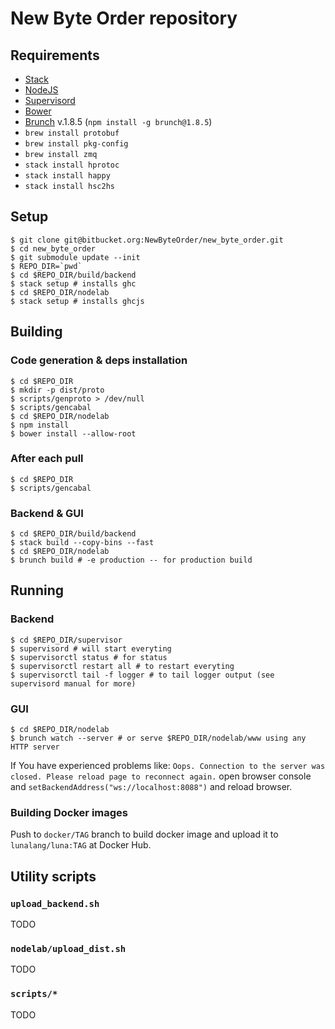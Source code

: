 # New Byte Order repository

## Requirements

* [Stack](http://haskellstack.org/)
* [NodeJS](http://nodejs.org/)
* [Supervisord](http://supervisord.org/)
* [Bower](https://bower.io)
* [Brunch](http://brunch.io) v.1.8.5 (```npm install -g brunch@1.8.5```)
* ```brew install protobuf```
* ```brew install pkg-config```
* ```brew install zmq```
* ```stack install hprotoc```
* ```stack install happy```
* ```stack install hsc2hs```

## Setup

```shell
$ git clone git@bitbucket.org:NewByteOrder/new_byte_order.git
$ cd new_byte_order
$ git submodule update --init
$ REPO_DIR=`pwd`
$ cd $REPO_DIR/build/backend
$ stack setup # installs ghc
$ cd $REPO_DIR/nodelab
$ stack setup # installs ghcjs
```

## Building

### Code generation & deps installation

```shell
$ cd $REPO_DIR
$ mkdir -p dist/proto
$ scripts/genproto > /dev/null
$ scripts/gencabal
$ cd $REPO_DIR/nodelab
$ npm install
$ bower install --allow-root
```

### After each pull

```shell
$ cd $REPO_DIR
$ scripts/gencabal
```

### Backend & GUI

```shell
$ cd $REPO_DIR/build/backend
$ stack build --copy-bins --fast
$ cd $REPO_DIR/nodelab
$ brunch build # -e production -- for production build
```

## Running

### Backend

```shell
$ cd $REPO_DIR/supervisor
$ supervisord # will start everyting
$ supervisorctl status # for status
$ supervisorctl restart all # to restart everyting
$ supervisorctl tail -f logger # to tail logger output (see supervisord manual for more)
```


### GUI

```shell
$ cd $REPO_DIR/nodelab
$ brunch watch --server # or serve $REPO_DIR/nodelab/www using any HTTP server
```

If You have experienced problems like: ```Oops. Connection to the server was closed. Please reload page to reconnect again.``` open browser console and ```setBackendAddress("ws://localhost:8088")``` and reload browser.

### Building Docker images

Push to `docker/TAG` branch to build docker image and upload it to `lunalang/luna:TAG` at Docker Hub.

## Utility scripts

### `upload_backend.sh`

TODO

### `nodelab/upload_dist.sh`

TODO

### `scripts/*`

TODO